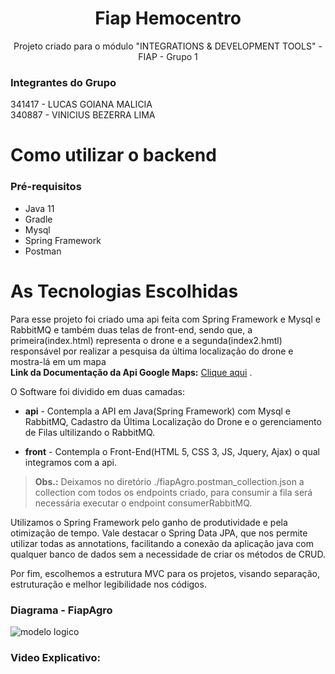 
<h1 align="center"> Fiap Hemocentro </h1>
<p align="center"> Projeto criado para o módulo "INTEGRATIONS & DEVELOPMENT TOOLS" - FIAP - Grupo 1 <br></p>


###  Integrantes do Grupo<Br>
341417 - LUCAS GOIANA MALICIA<br>
340887 - VINICIUS BEZERRA LIMA<br>

# Como utilizar o backend

### Pré-requisitos

- Java 11
- Gradle
- Mysql
- Spring Framework
- Postman

# As Tecnologias Escolhidas

Para esse projeto foi criado uma api feita com Spring Framework e Mysql e RabbitMQ e também duas telas de front-end, sendo que, a primeira(index.html) representa o drone e a segunda(index2.hmtl) responsável por realizar a pesquisa da última localização do drone e mostra-lá em um mapa<br> <b>Link da Documentação da Api Google Maps:</b> <a href ="https://developers.google.com/maps/documentation/javascript/marker-clustering">Clique aqui</a> . 

O Software foi dividido em duas camadas:

- **api** - Contempla a API em Java(Spring Framework) com Mysql e RabbitMQ, Cadastro da Última Localização do Drone e o gerenciamento de Filas ultilizando o RabbitMQ.
    <br>

- **front** - Contempla o Front-End(HTML 5, CSS 3, JS, Jquery, Ajax) o qual integramos com a api.

> <b>Obs.:</b> Deixamos no diretório ./fiapAgro.postman_collection.json a collection com todos os endpoints criado, para consumir a fila será necessária executar o endpoint consumerRabbitMQ.

Utilizamos o Spring Framework pelo ganho de produtividade e pela otimização de tempo.
Vale destacar o Spring Data JPA, que nos permite utilizar todas as annotations, facilitando a conexão da aplicação java com qualquer banco de dados sem a necessidade de criar os
métodos de CRUD.

Por fim, escolhemos a estrutura MVC para os projetos, visando separação, estruturação e melhor legibilidade nos códigos.

### Diagrama - FiapAgro

![modelo logico](https://lucasgoiana.com/integrations/diagrama.jpeg)

### Video Explicativo:


